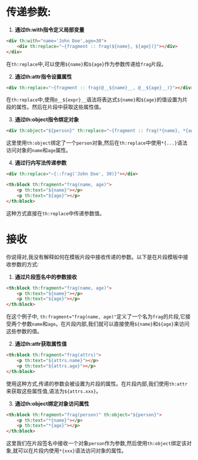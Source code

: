 # 传递参数:

1. **通过th:with指令定义局部变量**

```html
<div th:with="name='John Doe',age=30">
    <div th:replace="~{fragment :: frag(${name}, ${age})}"></div>
</div>
```

在`th:replace`中,可以使用`${name}`和`${age}`作为参数传递给`frag`片段。

2. **通过th:attr指令设置属性**

```html
<div th:replace="~{fragment :: frag(@__${name}__, @__${age}__)}"></div>
```

在`th:replace`中,使用`@__${expr}__`语法将表达式`${name}`和`${age}`的值设置为片段的属性。然后在片段中获取这些属性值。

3. **通过th:object指令绑定对象**

```html
<div th:object="${person}" th:replace="~{fragment :: frag(*{name}, *{age})}"></div>
```

这里使用`th:object`绑定了一个`person`对象,然后在`th:replace`中使用`*{...}`语法访问对象的`name`和`age`属性。

4. **通过行内写法传递参数**

```html
<div th:replace="~{::frag('John Doe', 30)}"></div>

<th:block th:fragment="frag(name, age)">
    <p th:text="${name}"></p>
    <p th:text="${age}"></p>
</th:block>
```

这种方式直接在`th:replace`中传递参数值。

# 接收
你说得对,我没有解释如何在模板片段中接收传递的参数。以下是在片段模板中接收参数的方式:

1. **通过片段签名中的参数接收**

```html
<th:block th:fragment="frag(name, age)">
    <p th:text="${name}"></p>
    <p th:text="${age}"></p>
</th:block>
```

在这个例子中, `th:fragment="frag(name, age)"`定义了一个名为`frag`的片段,它接受两个参数`name`和`age`。在片段内部,我们就可以直接使用`${name}`和`${age}`来访问这些参数的值。

2. **通过th:attr获取属性值**

```html
<th:block th:fragment="frag(attrs)">
    <p th:text="${attrs.name}"></p>
    <p th:text="${attrs.age}"></p>
</th:block>
```

使用这种方式,传递的参数会被设置为片段的属性。在片段内部,我们使用`th:attr`来获取这些属性值,语法为`${attrs.xxx}`。

3. **通过th:object绑定对象访问属性**

```html
<th:block th:fragment="frag(person)" th:object="${person}">
    <p th:text="*{name}"></p>
    <p th:text="*{age}"></p>
</th:block>
```

这里我们在片段签名中接收一个对象`person`作为参数,然后使用`th:object`绑定该对象,就可以在片段内使用`*{xxx}`语法访问对象的属性。

